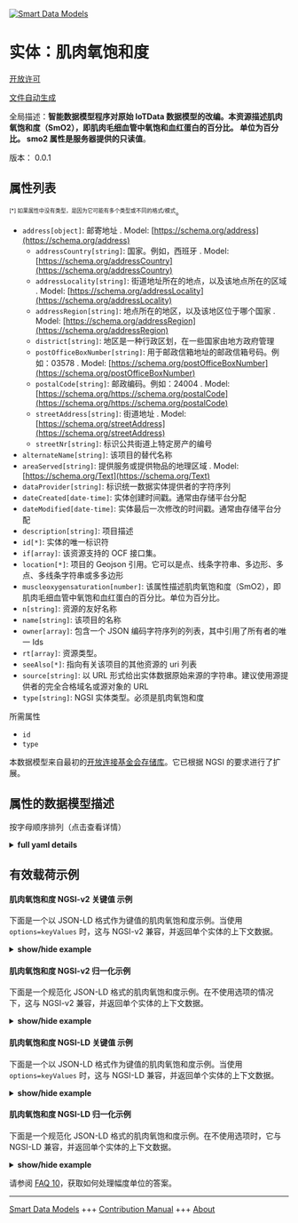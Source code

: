 <!-- 10-Header -->  
[![Smart Data Models](https://smartdatamodels.org/wp-content/uploads/2022/01/SmartDataModels_logo.png "Logo")](https://smartdatamodels.org)  
实体：肌肉氧饱和度  
=========<!-- /10-Header -->  
<!-- 15-License -->  
[开放许可](https://github.com/smart-data-models//dataModel.OCF/blob/master/MuscleOxygenSaturation/LICENSE.md)  
[文件自动生成](https://docs.google.com/presentation/d/e/2PACX-1vTs-Ng5dIAwkg91oTTUdt8ua7woBXhPnwavZ0FxgR8BsAI_Ek3C5q97Nd94HS8KhP-r_quD4H0fgyt3/pub?start=false&loop=false&delayms=3000#slide=id.gb715ace035_0_60)  
<!-- /15-License -->  
<!-- 20-Description -->  
全局描述：**智能数据模型程序对原始 IoTData 数据模型的改编。本资源描述肌肉氧饱和度（SmO2），即肌肉毛细血管中氧饱和血红蛋白的百分比。  单位为百分比。  smo2 属性是服务器提供的只读值**。  
版本： 0.0.1  
<!-- /20-Description -->  
<!-- 30-PropertiesList -->  

## 属性列表  

<sup><sub>[*] 如果属性中没有类型，是因为它可能有多个类型或不同的格式/模式</sub></sup>。  
- `address[object]`: 邮寄地址  . Model: [https://schema.org/address](https://schema.org/address)	- `addressCountry[string]`: 国家。例如，西班牙  . Model: [https://schema.org/addressCountry](https://schema.org/addressCountry)  
	- `addressLocality[string]`: 街道地址所在的地点，以及该地点所在的区域  . Model: [https://schema.org/addressLocality](https://schema.org/addressLocality)  
	- `addressRegion[string]`: 地点所在的地区，以及该地区位于哪个国家  . Model: [https://schema.org/addressRegion](https://schema.org/addressRegion)  
	- `district[string]`: 地区是一种行政区划，在一些国家由地方政府管理    
	- `postOfficeBoxNumber[string]`: 用于邮政信箱地址的邮政信箱号码。例如：03578  . Model: [https://schema.org/postOfficeBoxNumber](https://schema.org/postOfficeBoxNumber)  
	- `postalCode[string]`: 邮政编码。例如：24004  . Model: [https://schema.org/https://schema.org/postalCode](https://schema.org/https://schema.org/postalCode)  
	- `streetAddress[string]`: 街道地址  . Model: [https://schema.org/streetAddress](https://schema.org/streetAddress)  
	- `streetNr[string]`: 标识公共街道上特定房产的编号    
- `alternateName[string]`: 该项目的替代名称  - `areaServed[string]`: 提供服务或提供物品的地理区域  . Model: [https://schema.org/Text](https://schema.org/Text)- `dataProvider[string]`: 标识统一数据实体提供者的字符序列  - `dateCreated[date-time]`: 实体创建时间戳。通常由存储平台分配  - `dateModified[date-time]`: 实体最后一次修改的时间戳。通常由存储平台分配  - `description[string]`: 项目描述  - `id[*]`: 实体的唯一标识符  - `if[array]`: 该资源支持的 OCF 接口集。  - `location[*]`: 项目的 Geojson 引用。它可以是点、线条字符串、多边形、多点、多线条字符串或多多边形  - `muscleoxygensaturation[number]`: 该属性描述肌肉氧饱和度（SmO2），即肌肉毛细血管中氧饱和血红蛋白的百分比。单位为百分比。  - `n[string]`: 资源的友好名称  - `name[string]`: 该项目的名称  - `owner[array]`: 包含一个 JSON 编码字符序列的列表，其中引用了所有者的唯一 Ids  - `rt[array]`: 资源类型。  - `seeAlso[*]`: 指向有关该项目的其他资源的 uri 列表  - `source[string]`: 以 URL 形式给出实体数据原始来源的字符串。建议使用源提供者的完全合格域名或源对象的 URL  - `type[string]`: NGSI 实体类型。必须是肌肉氧饱和度  <!-- /30-PropertiesList -->  
<!-- 35-RequiredProperties -->  
所需属性  
- `id`  - `type`  <!-- /35-RequiredProperties -->  
<!-- 40-RequiredProperties -->  
本数据模型来自最初的[开放连接基金会存储库](https://github.com/openconnectivityfoundation/IoTDataModels)。它已根据 NGSI 的要求进行了扩展。  
<!-- /40-RequiredProperties -->  
<!-- 50-DataModelHeader -->  
## 属性的数据模型描述  
按字母顺序排列（点击查看详情）  
<!-- /50-DataModelHeader -->  
<!-- 60-ModelYaml -->  
<details><summary><strong>full yaml details</strong></summary>    
```yaml  
MuscleOxygenSaturation:    
  description: 'Smart Data Models Program adaptation of the original IoTData data Models. This Resource describes the muscle oxygen saturation (SmO2), which is the percentage of hemoglobin that is saturated with oxygen in the capillaries of a muscle.  The unit is percentage.  The smo2 Property is a read-only value that is provided by the server.'    
  properties:    
    address:    
      description: The mailing address    
      properties:    
        addressCountry:    
          description: 'The country. For example, Spain'    
          type: string    
          x-ngsi:    
            model: https://schema.org/addressCountry    
            type: Property    
        addressLocality:    
          description: 'The locality in which the street address is, and which is in the region'    
          type: string    
          x-ngsi:    
            model: https://schema.org/addressLocality    
            type: Property    
        addressRegion:    
          description: 'The region in which the locality is, and which is in the country'    
          type: string    
          x-ngsi:    
            model: https://schema.org/addressRegion    
            type: Property    
        district:    
          description: 'A district is a type of administrative division that, in some countries, is managed by the local government'    
          type: string    
          x-ngsi:    
            type: Property    
        postOfficeBoxNumber:    
          description: 'The post office box number for PO box addresses. For example, 03578'    
          type: string    
          x-ngsi:    
            model: https://schema.org/postOfficeBoxNumber    
            type: Property    
        postalCode:    
          description: 'The postal code. For example, 24004'    
          type: string    
          x-ngsi:    
            model: https://schema.org/https://schema.org/postalCode    
            type: Property    
        streetAddress:    
          description: The street address    
          type: string    
          x-ngsi:    
            model: https://schema.org/streetAddress    
            type: Property    
        streetNr:    
          description: Number identifying a specific property on a public street    
          type: string    
          x-ngsi:    
            type: Property    
      type: object    
      x-ngsi:    
        model: https://schema.org/address    
        type: Property    
    alternateName:    
      description: An alternative name for this item    
      type: string    
      x-ngsi:    
        type: Property    
    areaServed:    
      description: The geographic area where a service or offered item is provided    
      type: string    
      x-ngsi:    
        model: https://schema.org/Text    
        type: Property    
    dataProvider:    
      description: A sequence of characters identifying the provider of the harmonised data entity    
      type: string    
      x-ngsi:    
        type: Property    
    dateCreated:    
      description: Entity creation timestamp. This will usually be allocated by the storage platform    
      format: date-time    
      type: string    
      x-ngsi:    
        type: Property    
    dateModified:    
      description: Timestamp of the last modification of the entity. This will usually be allocated by the storage platform    
      format: date-time    
      type: string    
      x-ngsi:    
        type: Property    
    description:    
      description: A description of this item    
      type: string    
      x-ngsi:    
        type: Property    
    id:    
      anyOf:    
        - description: Identifier format of any NGSI entity    
          maxLength: 256    
          minLength: 1    
          pattern: ^[\w\-\.\{\}\$\+\*\[\]`|~^@!,:\\]+$    
          type: string    
          x-ngsi:    
            type: Property    
        - description: Identifier format of any NGSI entity    
          format: uri    
          type: string    
          x-ngsi:    
            type: Property    
      description: Unique identifier of the entity    
      x-ngsi:    
        type: Property    
    if:    
      description: The OCF Interface set supported by this Resource.    
      items:    
        enum:    
          - oic.if.s    
          - oic.if.baseline    
        type: string    
      minItems: 1    
      readOnly: true    
      type: array    
      uniqueItems: true    
      x-ngsi:    
        type: Property    
    location:    
      description: 'Geojson reference to the item. It can be Point, LineString, Polygon, MultiPoint, MultiLineString or MultiPolygon'    
      oneOf:    
        - description: Geojson reference to the item. Point    
          properties:    
            bbox:    
              items:    
                type: number    
              minItems: 4    
              type: array    
            coordinates:    
              items:    
                type: number    
              minItems: 2    
              type: array    
            type:    
              enum:    
                - Point    
              type: string    
          required:    
            - type    
            - coordinates    
          title: GeoJSON Point    
          type: object    
          x-ngsi:    
            type: GeoProperty    
        - description: Geojson reference to the item. LineString    
          properties:    
            bbox:    
              items:    
                type: number    
              minItems: 4    
              type: array    
            coordinates:    
              items:    
                items:    
                  type: number    
                minItems: 2    
                type: array    
              minItems: 2    
              type: array    
            type:    
              enum:    
                - LineString    
              type: string    
          required:    
            - type    
            - coordinates    
          title: GeoJSON LineString    
          type: object    
          x-ngsi:    
            type: GeoProperty    
        - description: Geojson reference to the item. Polygon    
          properties:    
            bbox:    
              items:    
                type: number    
              minItems: 4    
              type: array    
            coordinates:    
              items:    
                items:    
                  items:    
                    type: number    
                  minItems: 2    
                  type: array    
                minItems: 4    
                type: array    
              type: array    
            type:    
              enum:    
                - Polygon    
              type: string    
          required:    
            - type    
            - coordinates    
          title: GeoJSON Polygon    
          type: object    
          x-ngsi:    
            type: GeoProperty    
        - description: Geojson reference to the item. MultiPoint    
          properties:    
            bbox:    
              items:    
                type: number    
              minItems: 4    
              type: array    
            coordinates:    
              items:    
                items:    
                  type: number    
                minItems: 2    
                type: array    
              type: array    
            type:    
              enum:    
                - MultiPoint    
              type: string    
          required:    
            - type    
            - coordinates    
          title: GeoJSON MultiPoint    
          type: object    
          x-ngsi:    
            type: GeoProperty    
        - description: Geojson reference to the item. MultiLineString    
          properties:    
            bbox:    
              items:    
                type: number    
              minItems: 4    
              type: array    
            coordinates:    
              items:    
                items:    
                  items:    
                    type: number    
                  minItems: 2    
                  type: array    
                minItems: 2    
                type: array    
              type: array    
            type:    
              enum:    
                - MultiLineString    
              type: string    
          required:    
            - type    
            - coordinates    
          title: GeoJSON MultiLineString    
          type: object    
          x-ngsi:    
            type: GeoProperty    
        - description: Geojson reference to the item. MultiLineString    
          properties:    
            bbox:    
              items:    
                type: number    
              minItems: 4    
              type: array    
            coordinates:    
              items:    
                items:    
                  items:    
                    items:    
                      type: number    
                    minItems: 2    
                    type: array    
                  minItems: 4    
                  type: array    
                type: array    
              type: array    
            type:    
              enum:    
                - MultiPolygon    
              type: string    
          required:    
            - type    
            - coordinates    
          title: GeoJSON MultiPolygon    
          type: object    
          x-ngsi:    
            type: GeoProperty    
      x-ngsi:    
        type: GeoProperty    
    muscleoxygensaturation:    
      description: 'This Property describes the muscle oxygen saturation (SmO2), which is the percentage of hemoglobin that is saturated with oxygen in the capillaries of a muscle. The unit is percentage.'    
      maximum: 100    
      minimum: 0    
      readOnly: true    
      type: number    
      x-ngsi:    
        type: Property    
    n:    
      description: Friendly name of the Resource    
      maxLength: 64    
      readOnly: true    
      type: string    
      x-ngsi:    
        type: Property    
    name:    
      description: The name of this item    
      type: string    
      x-ngsi:    
        type: Property    
    owner:    
      description: A List containing a JSON encoded sequence of characters referencing the unique Ids of the owner(s)    
      items:    
        anyOf:    
          - description: Identifier format of any NGSI entity    
            maxLength: 256    
            minLength: 1    
            pattern: ^[\w\-\.\{\}\$\+\*\[\]`|~^@!,:\\]+$    
            type: string    
            x-ngsi:    
              type: Property    
          - description: Identifier format of any NGSI entity    
            format: uri    
            type: string    
            x-ngsi:    
              type: Property    
        description: Unique identifier of the entity    
        x-ngsi:    
          type: Property    
      type: array    
      x-ngsi:    
        type: Property    
    rt:    
      description: The Resource Type.    
      items:    
        enum:    
          - oic.r.muscleoxygensaturation    
        type: string    
      minItems: 1    
      readOnly: true    
      type: array    
      uniqueItems: true    
      x-ngsi:    
        type: Property    
    seeAlso:    
      description: list of uri pointing to additional resources about the item    
      oneOf:    
        - items:    
            format: uri    
            type: string    
          minItems: 1    
          type: array    
        - format: uri    
          type: string    
      x-ngsi:    
        type: Property    
    source:    
      description: 'A sequence of characters giving the original source of the entity data as a URL. Recommended to be the fully qualified domain name of the source provider, or the URL to the source object'    
      type: string    
      x-ngsi:    
        type: Property    
    type:    
      description: NGSI entity type. It has to be MuscleOxygenSaturation    
      enum:    
        - MuscleOxygenSaturation    
      type: string    
      x-ngsi:    
        type: Property    
  required:    
    - id    
    - type    
  type: object    
  x-derived-from: https://github.com/OpenInterConnect/IoTDataModels/blob/master/MuscleOxygenSaturationResURI.swagger.json    
  x-disclaimer: 'Redistribution and use in source and binary forms, with or without modification, are permitted  provided that the license conditions are met. Copyleft (c) 2022 Contributors to Smart Data Models Program'    
  x-license-url: https://github.com/smart-data-models/dataModel.OCF/blob/master/MuscleOxygenSaturation/LICENSE.md    
  x-model-schema: https://smart-data-models.github.io/dataModel.IoTDataModels/MuscleOxygenSaturation/schema.json    
  x-model-tags: OCF    
  x-version: 0.0.1    
```  
</details>    
<!-- /60-ModelYaml -->  
<!-- 70-MiddleNotes -->  
<!-- /70-MiddleNotes -->  
<!-- 80-Examples -->  
## 有效载荷示例  
#### 肌肉氧饱和度 NGSI-v2 关键值 示例  
下面是一个以 JSON-LD 格式作为键值的肌肉氧饱和度示例。当使用 `options=keyValues` 时，这与 NGSI-v2 兼容，并返回单个实体的上下文数据。  
<details><summary><strong>show/hide example</strong></summary>    
```json  
{  
    "id": "urn:ngsi-ld:MuscleOxygenSaturation:id:MTWT:28907643",  
    "dateCreated": "1996-06-23T09:43:32Z",  
    "dateModified": "2009-03-27T18:29:11Z",  
    "source": "Sign understand power education. Ever also blue range none.",  
    "name": "Yourself Democrat college start stage you leg.",  
    "alternateName": "Measure candidate your agree father audience attorney. Hit produce need once work",  
    "description": "Around senior forget treatment family hour if. Fall effort now sign book level.",  
    "dataProvider": "Clearly simple civil site great week better. Tv effort situation military way young. Box become however co",  
    "owner": [  
        "urn:ngsi-ld:MuscleOxygenSaturation:items:TVUV:17185482",  
        "urn:ngsi-ld:MuscleOxygenSaturation:items:JQNG:29889794"  
    ],  
    "seeAlso": [  
        "urn:ngsi-ld:MuscleOxygenSaturation:items:OPKU:41094765"  
    ],  
    "location": {  
        "type": "Point",  
        "coordinates": [  
            71.7190375,  
            -58.523052  
        ]  
    },  
    "address": {  
        "streetAddress": "Form ag",  
        "addressLocality": "Condition size feeling attack bit fall. Shou",  
        "addressRegion": "Forget establish it million majority above support. Approach people himself plant weight certainly.",  
        "addressCountry": "Lawyer modern take poor tonight ok without. Evening meet at under caus",  
        "postalCode": "Expert kid teacher view for guess market. Nature analysis receive design let few upon. Cause hard treatment order tree line news.",  
        "postOfficeBoxNumber": "Number ground student ",  
        "streetNr": "Little mission stoc",  
        "district": "List per ever use. Body provide page adult. Likely situation court well wide."  
    },  
    "areaServed": "Play idea benefit hope. Guess expert and network threat make. Mr drop turn next. Concern deal loss social trial kid.",  
    "muscleoxygensaturation": 27.7,  
    "rt": [  
        "oic.r.muscleoxygensaturation"  
    ],  
    "n": "Coach it fac",  
    "if": [  
        "oic.if.s"  
    ],  
    "type": "MuscleOxygenSaturation"  
}  
```  
</details>  
#### 肌肉氧饱和度 NGSI-v2 归一化示例  
下面是一个规范化 JSON-LD 格式的肌肉氧饱和度示例。在不使用选项的情况下，这与 NGSI-v2 兼容，并返回单个实体的上下文数据。  
<details><summary><strong>show/hide example</strong></summary>    
```json  
{  
    "id": "urn:ngsi-ld:MuscleOxygenSaturation:id:MTWT:28907643",  
    "dateCreated": {  
        "type": "DateTime",  
        "value": "1996-06-23T09:43:32Z"  
    },  
    "dateModified": {  
        "type": "DateTime",  
        "value": "2009-03-27T18:29:11Z"  
    },  
    "source": {  
        "type": "Text",  
        "value": "Sign understand power education. Ever also blue range none."  
    },  
    "name": {  
        "type": "Text",  
        "value": "Yourself Democrat college start stage you leg."  
    },  
    "alternateName": {  
        "type": "Text",  
        "value": "Measure candidate your agree father audience attorney. Hit produce need once work"  
    },  
    "description": {  
        "type": "Text",  
        "value": "Around senior forget treatment family hour if. Fall effort now sign book level."  
    },  
    "dataProvider": {  
        "type": "Text",  
        "value": "Clearly simple civil site great week better. Tv effort situation military way young. Box become however co"  
    },  
    "owner": {  
        "type": "StructuredValue",  
        "value": [  
            "urn:ngsi-ld:MuscleOxygenSaturation:items:TVUV:17185482",  
            "urn:ngsi-ld:MuscleOxygenSaturation:items:JQNG:29889794"  
        ]  
    },  
    "seeAlso": {  
        "type": "StructuredValue",  
        "value": [  
            "urn:ngsi-ld:MuscleOxygenSaturation:items:OPKU:41094765"  
        ]  
    },  
    "location": {  
        "type": "geo:json",  
        "value": {  
            "type": "Point",  
            "coordinates": [  
                71.7190375,  
                -58.523052  
            ]  
        }  
    },  
    "address": {  
        "type": "StructuredValue",  
        "value": {  
            "streetAddress": "Form ag",  
            "addressLocality": "Condition size feeling attack bit fall. Shou",  
            "addressRegion": "Forget establish it million majority above support. Approach people himself plant weight certainly.",  
            "addressCountry": "Lawyer modern take poor tonight ok without. Evening meet at under caus",  
            "postalCode": "Expert kid teacher view for guess market. Nature analysis receive design let few upon. Cause hard treatment order tree line news.",  
            "postOfficeBoxNumber": "Number ground student ",  
            "streetNr": "Little mission stoc",  
            "district": "List per ever use. Body provide page adult. Likely situation court well wide."  
        }  
    },  
    "areaServed": {  
        "type": "Text",  
        "value": "Play idea benefit hope. Guess expert and network threat make. Mr drop turn next. Concern deal loss social trial kid."  
    },  
    "muscleoxygensaturation": {  
        "type": "Number",  
        "value": 27.7  
    },  
    "rt": {  
        "type": "StructuredValue",  
        "value": [  
            "oic.r.muscleoxygensaturation"  
        ]  
    },  
    "n": {  
        "type": "Text",  
        "value": "Coach it fac"  
    },  
    "if": {  
        "type": "StructuredValue",  
        "value": [  
            "oic.if.s"  
        ]  
    },  
    "type": "MuscleOxygenSaturation"  
}  
```  
</details>  
#### 肌肉氧饱和度 NGSI-LD 关键值 示例  
下面是一个以 JSON-LD 格式作为键值的肌肉氧饱和度示例。当使用 `options=keyValues` 时，这与 NGSI-LD 兼容，并返回单个实体的上下文数据。  
<details><summary><strong>show/hide example</strong></summary>    
```json  
{  
    "id": "urn:ngsi-ld:MuscleOxygenSaturation:id:MTWT:28907643",  
    "dateCreated": "1996-06-23T09:43:32Z",  
    "dateModified": "2009-03-27T18:29:11Z",  
    "source": "Sign understand power education. Ever also blue range none.",  
    "name": "Yourself Democrat college start stage you leg.",  
    "alternateName": "Measure candidate your agree father audience attorney. Hit produce need once work",  
    "description": "Around senior forget treatment family hour if. Fall effort now sign book level.",  
    "dataProvider": "Clearly simple civil site great week better. Tv effort situation military way young. Box become however co",  
    "owner": [  
        "urn:ngsi-ld:MuscleOxygenSaturation:items:TVUV:17185482",  
        "urn:ngsi-ld:MuscleOxygenSaturation:items:JQNG:29889794"  
    ],  
    "seeAlso": [  
        "urn:ngsi-ld:MuscleOxygenSaturation:items:OPKU:41094765"  
    ],  
    "location": {  
        "type": "Point",  
        "coordinates": [  
            71.7190375,  
            -58.523052  
        ]  
    },  
    "address": {  
        "streetAddress": "Form ag",  
        "addressLocality": "Condition size feeling attack bit fall. Shou",  
        "addressRegion": "Forget establish it million majority above support. Approach people himself plant weight certainly.",  
        "addressCountry": "Lawyer modern take poor tonight ok without. Evening meet at under caus",  
        "postalCode": "Expert kid teacher view for guess market. Nature analysis receive design let few upon. Cause hard treatment order tree line news.",  
        "postOfficeBoxNumber": "Number ground student ",  
        "streetNr": "Little mission stoc",  
        "district": "List per ever use. Body provide page adult. Likely situation court well wide."  
    },  
    "areaServed": "Play idea benefit hope. Guess expert and network threat make. Mr drop turn next. Concern deal loss social trial kid.",  
    "muscleoxygensaturation": 27.7,  
    "rt": [  
        "oic.r.muscleoxygensaturation"  
    ],  
    "n": "Coach it fac",  
    "if": [  
        "oic.if.s"  
    ],  
    "type": "MuscleOxygenSaturation",  
    "@context": [  
        "https://smartdatamodels.org/context.jsonld"  
    ]  
}  
```  
</details>  
#### 肌肉氧饱和度 NGSI-LD 归一化示例  
下面是一个规范化 JSON-LD 格式的肌肉氧饱和度示例。在不使用选项时，它与 NGSI-LD 兼容，并返回单个实体的上下文数据。  
<details><summary><strong>show/hide example</strong></summary>    
```json  
{  
    "id": "urn:ngsi-ld:MuscleOxygenSaturation:id:MTWT:28907643",  
    "dateCreated": {  
        "type": "Property",  
        "value": {  
            "@type": "DateTime",  
            "@value": "1996-06-23T09:43:32Z"  
        }  
    },  
    "dateModified": {  
        "type": "Property",  
        "value": {  
            "@type": "DateTime",  
            "@value": "2009-03-27T18:29:11Z"  
        }  
    },  
    "source": {  
        "type": "Property",  
        "value": "Sign understand power education. Ever also blue range none."  
    },  
    "name": {  
        "type": "Property",  
        "value": "Yourself Democrat college start stage you leg."  
    },  
    "alternateName": {  
        "type": "Property",  
        "value": "Measure candidate your agree father audience attorney. Hit produce need once work"  
    },  
    "description": {  
        "type": "Property",  
        "value": "Around senior forget treatment family hour if. Fall effort now sign book level."  
    },  
    "dataProvider": {  
        "type": "Property",  
        "value": "Clearly simple civil site great week better. Tv effort situation military way young. Box become however co"  
    },  
    "owner": {  
        "type": "Property",  
        "value": [  
            "urn:ngsi-ld:MuscleOxygenSaturation:items:TVUV:17185482",  
            "urn:ngsi-ld:MuscleOxygenSaturation:items:JQNG:29889794"  
        ]  
    },  
    "seeAlso": {  
        "type": "Property",  
        "value": [  
            "urn:ngsi-ld:MuscleOxygenSaturation:items:OPKU:41094765"  
        ]  
    },  
    "location": {  
        "type": "GeoProperty",  
        "value": {  
            "type": "Point",  
            "coordinates": [  
                71.7190375,  
                -58.523052  
            ]  
        }  
    },  
    "address": {  
        "type": "Property",  
        "value": {  
            "streetAddress": "Form ag",  
            "addressLocality": "Condition size feeling attack bit fall. Shou",  
            "addressRegion": "Forget establish it million majority above support. Approach people himself plant weight certainly.",  
            "addressCountry": "Lawyer modern take poor tonight ok without. Evening meet at under caus",  
            "postalCode": "Expert kid teacher view for guess market. Nature analysis receive design let few upon. Cause hard treatment order tree line news.",  
            "postOfficeBoxNumber": "Number ground student ",  
            "streetNr": "Little mission stoc",  
            "district": "List per ever use. Body provide page adult. Likely situation court well wide."  
        }  
    },  
    "areaServed": {  
        "type": "Property",  
        "value": "Play idea benefit hope. Guess expert and network threat make. Mr drop turn next. Concern deal loss social trial kid."  
    },  
    "muscleoxygensaturation": {  
        "type": "Property",  
        "value": 27.7  
    },  
    "rt": {  
        "type": "Property",  
        "value": [  
            "oic.r.muscleoxygensaturation"  
        ]  
    },  
    "n": {  
        "type": "Property",  
        "value": "Coach it fac"  
    },  
    "if": {  
        "type": "Property",  
        "value": [  
            "oic.if.s"  
        ]  
    },  
    "type": "MuscleOxygenSaturation",  
    "@context": [  
        "https://smartdatamodels.org/context.jsonld"  
    ]  
}  
```  
</details><!-- /80-Examples -->  
<!-- 90-FooterNotes -->  
<!-- /90-FooterNotes -->  
<!-- 95-Units -->  
请参阅 [FAQ 10](https://smartdatamodels.org/index.php/faqs/)，获取如何处理幅度单位的答案。  
<!-- /95-Units -->  
<!-- 97-LastFooter -->  
---  
[Smart Data Models](https://smartdatamodels.org) +++ [Contribution Manual](https://bit.ly/contribution_manual) +++ [About](https://bit.ly/Introduction_SDM)<!-- /97-LastFooter -->  

